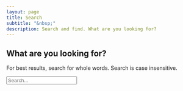 ```yaml
---
layout: page
title: Search
subtitle: "&nbsp;"
description: Search and find. What are you looking for?
---
```

## What are you looking for?
For best results, search for whole words. Search is case insensitive.
<!-- HTML elements for search -->
<input type="text" id="search-input" placeholder="Search...">

<ol id="results-container"></ol>

<!-- or without installing anything -->
<script src="https://unpkg.com/simple-jekyll-search@latest/dest/simple-jekyll-search.min.js"></script>

<script>
var sjs = SimpleJekyllSearch(
  {
    searchInput: document.getElementById('search-input'),
    resultsContainer: document.getElementById('results-container'),
    json: '/search.json',
    noResultsText: 'No results found.',
    fuzzy: true,
    searchResultTemplate: '<li class="lunrsearchresult"><a href="{url}"><span class="lunrsearchresulturl">{url}}</span><br /><span class="lunrsearchresulttitle">{title}</span><br /><span class="lunrsearchresultbody">{content}</span><br /></a></li>'
  }
)
</script>

<p>&nbsp;</p>
<p>&nbsp;</p>
<p>&nbsp;</p>
<p>&nbsp;</p>
<p>&nbsp;</p>
<p>&nbsp;</p>
<p>&nbsp;</p>
<p>&nbsp;</p>
<p>&nbsp;</p>
<p>&nbsp;</p>